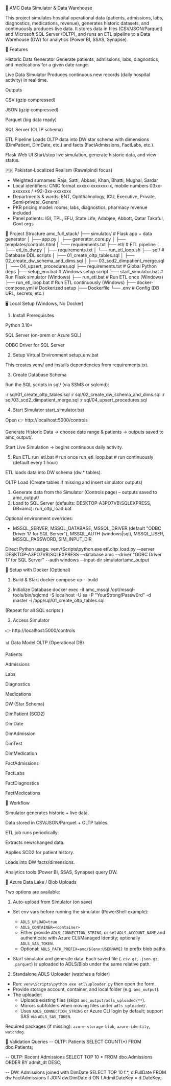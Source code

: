 🏥 AMC Data Simulator & Data Warehouse

This project simulates hospital operational data (patients, admissions, labs, diagnostics, medications, revenue), generates historic datasets, and continuously produces live data. It stores data in files (CSV/JSON/Parquet) and Microsoft SQL Server (OLTP), and runs an ETL pipeline to a Data Warehouse (DW) for analytics (Power BI, SSAS, Synapse).

🚀 Features

Historic Data Generator
Generate patients, admissions, labs, diagnostics, and medications for a given date range.

Live Data Simulator
Produces continuous new records (daily hospital activity) in real time.

Outputs

CSV (gzip compressed)

JSON (gzip compressed)

Parquet (big data ready)

SQL Server (OLTP schema)

ETL Pipeline
Loads OLTP data into DW star schema with dimensions (DimPatient, DimDate, etc.) and facts (FactAdmissions, FactLabs, etc.).

Flask Web UI
Start/stop live simulation, generate historic data, and view status.

🇵🇰 Pakistan‑Localized Realism (Rawalpindi focus)

- Weighted surnames: Raja, Satti, Abbasi, Khan, Bhatti, Mughal, Sardar
- Local identifiers: CNIC format xxxxx-xxxxxxx-x, mobile numbers 03xx-xxxxxxx / +92-3xx-xxxxxxx
- Departments & wards: ENT, Ophthalmology, ICU, Executive, Private, Semi‑private, General
- PKR pricing model: rooms, labs, diagnostics, pharmacy revenue included
- Panel patients: IGI, TPL, EFU, State Life, Adabjee, Abbott, Qatar Takaful, Govt orgs

📂 Project Structure
amc_full_stack/
├── simulator/                # Flask app + data generator
│   ├── app.py
│   ├── generator_core.py
│   ├── templates/controls.html
│   └── requirements.txt
├── etl/                      # ETL pipeline
│   ├── etl_to_dw.py
│   ├── requirements.txt
│   └── run_etl_loop.sh
├── sql/                      # Database DDL scripts
│   ├── 01_create_oltp_tables.sql
│   ├── 02_create_dw_schema_and_dims.sql
│   ├── 03_scd2_dimpatient_merge.sql
│   └── 04_upsert_procedures.sql
├── requirements.txt          # Global Python deps
├── setup_env.bat             # Windows setup script
├── start_simulator.bat       # Run Flask simulator (Windows)
├── run_etl.bat               # Run ETL once (Windows)
├── run_etl_loop.bat          # Run ETL continuously (Windows)
├── docker-compose.yml        # Dockerized setup
├── Dockerfile
└── .env                      # Config (DB URL, secrets, etc.)

🖥️ Local Setup (Windows, No Docker)
1. Install Prerequisites

Python 3.10+

SQL Server (on-prem or Azure SQL)

ODBC Driver for SQL Server

2. Setup Virtual Environment
setup_env.bat


This creates venv/ and installs dependencies from requirements.txt.

3. Create Database Schema

Run the SQL scripts in sql/ (via SSMS or sqlcmd):

:r sql/01_create_oltp_tables.sql
:r sql/02_create_dw_schema_and_dims.sql
:r sql/03_scd2_dimpatient_merge.sql
:r sql/04_upsert_procedures.sql

4. Start Simulator
start_simulator.bat


Open 👉 http://localhost:5000/controls

Generate Historic Data → choose date range & patients → outputs saved to amc_output/.

Start Live Simulation → begins continuous daily activity.

5. Run ETL
run_etl.bat        # run once
run_etl_loop.bat   # run continuously (default every 1 hour)


ETL loads data into DW schema (dw.* tables).

OLTP Load (Create tables if missing and insert simulator outputs)

1) Generate data from the Simulator (Controls page) – outputs saved to amc_output/
2) Load to SQL Server (defaults: DESKTOP-A3PO7VB\\SQLEXPRESS, DB=amc):
   run_oltp_load.bat

Optional environment overrides:
- MSSQL_SERVER, MSSQL_DATABASE, MSSQL_DRIVER (default "ODBC Driver 17 for SQL Server"), MSSQL_AUTH (windows|sql), MSSQL_USER, MSSQL_PASSWORD, SIM_INPUT_DIR

Direct Python usage:
   venv\\Scripts\\python.exe etl\\oltp_load.py --server DESKTOP-A3PO7VB\\SQLEXPRESS --database amc --driver "ODBC Driver 17 for SQL Server" --auth windows --input-dir simulator\\amc_output

🐳 Setup with Docker (Optional)
1. Build & Start
docker compose up --build

2. Initialize Database
docker exec -it amc_mssql /opt/mssql-tools/bin/sqlcmd -S localhost -U sa -P "YourStrong!Passw0rd" -d master -i /app/sql/01_create_oltp_tables.sql


(Repeat for all SQL scripts.)

3. Access Simulator

👉 http://localhost:5000/controls

📊 Data Model
OLTP (Operational DB)

Patients

Admissions

Labs

Diagnostics

Medications

DW (Star Schema)

DimPatient (SCD2)

DimDate

DimAdmission

DimTest

DimMedication

FactAdmissions

FactLabs

FactDiagnostics

FactMedications

🔄 Workflow

Simulator generates historic + live data.

Data stored in CSV/JSON/Parquet + OLTP tables.

ETL job runs periodically:

Extracts new/changed data.

Applies SCD2 for patient history.

Loads into DW facts/dimensions.

Analytics tools (Power BI, SSAS, Synapse) query DW.

🔷 Azure Data Lake / Blob Uploads

Two options are available:

1) Auto-upload from Simulator (on save)

- Set env vars before running the simulator (PowerShell example):

  - `ADLS_UPLOAD=true`
  - `ADLS_CONTAINER=<container>`
  - Either provide `ADLS_CONNECTION_STRING`, or set `ADLS_ACCOUNT_NAME` and authenticate with Azure CLI/Managed Identity; optionally `ADLS_SAS_TOKEN`.
  - Optional: `ADLS_PATH_PREFIX=amc/${env:USERNAME}` to prefix blob paths

- Start simulator and generate data. Each saved file (`.csv.gz`, `.json.gz`, `.parquet`) is uploaded to ADLS/Blob under the same relative path.

2) Standalone ADLS Uploader (watches a folder)

- Run: `venv\Scripts\python.exe etl\uploader.py` then open the form.
- Provide storage account, container, and local folder (e.g. `amc_output`).
- The uploader:
  - Uploads existing files (skips `amc_output/adls_uploaded/**`).
  - Mirrors subfolders when moving files under `adls_uploaded/`.
  - Uses `ADLS_CONNECTION_STRING` or Azure CLI login by default; support SAS via `ADLS_SAS_TOKEN`.

Required packages (if missing): `azure-storage-blob`, `azure-identity`, `watchdog`.

🧪 Validation Queries
-- OLTP: Patients
SELECT COUNT(*) FROM dbo.Patients;

-- OLTP: Recent Admissions
SELECT TOP 10 * FROM dbo.Admissions ORDER BY admit_dt DESC;

-- DW: Admissions joined with DimDate
SELECT TOP 10 f.*, d.FullDate
FROM dw.FactAdmissions f
JOIN dw.DimDate d ON f.AdmitDateKey = d.DateKey;